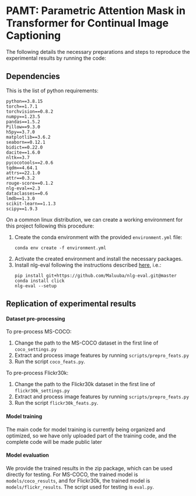 # PAMT: Parametric Attention Mask in Transformer for Continual Image Captioning


The following details the necessary preparations and steps to reproduce the experimental results by running the code:

## Dependencies
This is the list of python requirements:
```
python==3.8.15
torch==1.7.1
torchvision==0.8.2
numpy==1.23.5
pandas==1.5.2
Pillow==9.3.0
h5py==3.7.0
matplotlib==3.6.2
seaborn==0.12.1
bidict==0.22.0
dacite==1.6.0
nltk==3.7
pycocotools==2.0.6
tqdm==4.64.1
attrs==22.1.0
attr==0.3.2
rouge-score==0.1.2
nlg-eval==2.3
dataclasses==0.6
lmdb==1.3.0
scikit-learn==1.1.3
scipy==1.9.3
```
On a common linux distribution, we can create a working environment for this project following this procedure:
1. Create the conda environment with the provided ```environment.yml``` file:
    ```
    conda env create -f environment.yml
    ```  
2. Activate the created environment and install the necessary packages.
3. Install nlg-eval following the instructions described 
[here](https://github.com/Maluuba/nlg-eval), i.e.:
    ```
    pip install git+https://github.com/Maluuba/nlg-eval.git@master
    conda install click
    nlg-eval --setup
    ```
    
## Replication of experimental results

#### Dataset pre-processing
To pre-process MS-COCO:
1. Change the path to the MS-COCO dataset in the first line of ```coco_settings.py```
2. Extract and process image features by running ```scripts/prepro_feats.py```
3. Run the script ```coco_feats.py```.

To pre-process Flickr30k:
1. Change the path to the Flickr30k dataset in the first line of ```flickr30k_settings.py```
2. Extract and process image features by running ```scripts/prepro_feats.py```
3. Run the script ```flickr30k_feats.py```.

#### Model training
The main code for model training is currently being organized and optimized, so we have only uploaded part of the training code, and the complete code will be made public later

#### Model evaluation
We provide the trained results in the zip package, which can be used directly for testing. For MS-COCO, the trained model is ```models/coco_results```, and for Flickr30k, the trained model is ```models/flickr_results```.
The script used for testing is ```eval.py```.

